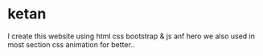 # ketan
I create this website using html css bootstrap &amp; js anf hero we also used in most section css animation for better..
